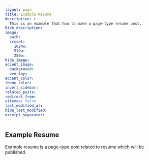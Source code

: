 ```yaml
---
layout: page
title: Example Resume
description: >
  This is an example that how to make a page-type resume post.
hide_description:
image:
  path:
  srcset:
    1024w:
    512w:
    256w:
hide_image:
accent_image:
  background:
  overlay:
accent_color:
theme_color:
invert_sidebar:
related_posts:
redirect_from:
sitemap: false
last_modified_at:
hide_last_modified:
excerpt_separator:
---
```


## Example Resume

Example resume is a page-type post related to resume which will be published.
